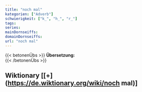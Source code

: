 ```yaml
---
title: "noch mal"
kategorien: ["Adverb"]
schwierigkeit: ["k_", "h_", "r_"]
tags:
series:
mainDornseiffs:
domainDornseiffs:
url: "noch mal"
---
```


{{< betonenÜbs >}}
**Übersetzung:**  
{{< /betonenÜbs >}}

## Wiktionary [[+](https://de.wiktionary.org/wiki/noch mal)]


